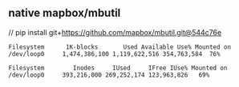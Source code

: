 ## native mapbox/mbutil

// pip install git+https://github.com/mapbox/mbutil.git@544c76e

```
Filesystem      1K-blocks       Used Available Use% Mounted on
/dev/loop0     1,474,386,100 1,119,622,516 354,763,584  76%
```
```
Filesystem        Inodes     IUsed     IFree IUse% Mounted on
/dev/loop0     393,216,000 269,252,174 123,963,826   69%
```
